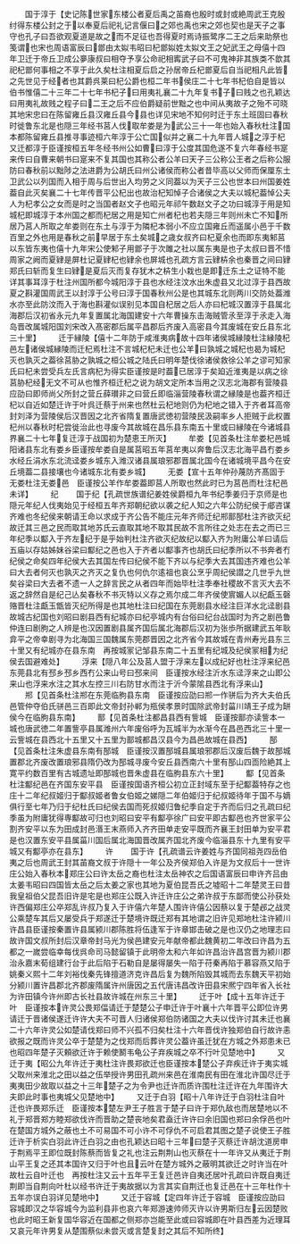 <!-- { "loadSidebar": true } -->
　　国于淳于【史记陈世家东楼公者夏后禹之苖裔也殷时或封或絶周武王克殷纣得东楼公封之于以奉夏后祀礼记言偃曰之郊也禹也宋之郊也契也是天子之事守也孔子曰吾欲观夏道是故之而不足征也吾得夏时焉诗振鹭序二王之后来助祭也笺谓也宋也周语富辰曰鄫由太姒韦昭曰杞鄫姒姓太姒文王之妃武王之母僖十四年卫迁于帝丘卫成公夣康叔曰相夺予享公命祀相寗武子曰不可鬼神非其族类不歆其祀杞鄫何事相之不享于此久矣杜注相夏后启之孙居帝丘杞鄫夏后自当祀相凡此皆之先世见于经者也其爵呉莱曰杞公爵也桓二年书侯庄二十七年书杞伯自是皆以伯书惟僖二十三年二十七年书杞子曰用夷礼襄二十九年复书子曰贱之也孔颖达曰用夷礼故贱之程子曰二王之后不应伯爵疑前世黜之也中间从夷故子之殆不可晓其地宋忠曰在陈留雍丘县汉雍丘县今县也详见宋地不知何时迁于东土班固曰春秋时徙鲁东北是也隠三年经书莒人伐取牟娄是为武公三十一年也始入春秋杜注国本都陈留雍丘县推寻事迹桓六年淳于公亡国似并之襄二十九年晋人城之淳于杞又迁都淳于臣谨按桓五年冬经书州公如曹曰淳于公度其国危遂不复六年春经书寔来传曰自曹来朝书曰寔来不复其国也其称公者公羊曰天子三公称公王者之后称公服防曰春秋前以黜陟之法进爵为公胡氏曰州公诸侯而称公者昔毕高以父师而保厘东土卫武公以列国而入相于周与后世出入均劳之义同葢以为天子三公也世本曰州国姜姓葢自此灭矣襄二十七年传晋平公杞出也故治杞知悼子合诸侯之大夫以城杞葢悼公夫人为杞孝公之女而是时之当国者赵文子也昭元年祁午数赵文子之功曰城淳于用是知城杞即城淳于本州国之都而杞居之用是知亡州者杞也若夫隠三年则州未亡不知所居乃莒人所取之牟娄则在东土与淳于为隣杞本弱小不应立国雍丘而遥属小邑于千数百里之外也用是春秋之前早居于东土矣城之歳女叔齐曰杞夏余也而即东夷邾莒以东皆东夷也僖十九年宋公使邾子用鄫子于次雎之社以属东夷是也子太叔曰晋不惜周家之阙而夏肄是屏杜记夏肄杞也肄余也屏城也孔疏方言云肄枿余也秦晋之间曰肄郑氏曰斩而复生曰肄是夏后灭而复存犹木之枿生小栽也是即迁东土之证特不能详其事耳淳于杜注州国所都今城阳淳于县也水经注汶水出朱虚县又北过淳于县西故夏之斟灌国周武王以封淳于公号曰淳于国春秋州公是也其城东北则两川交防处葢潍水亦至此防汶而入于海也斟灌似误别见本国自杞居之后人亦曰杞城汉置淳于县属北海郡后汉初省永元九年复置属北海国建安十六年曹操东击海贼管氶至淳于氶走入海岛晋改属城阳国刘宋改入髙密郡后属平昌郡后齐废入高密县今其废城在安丘县东北三十里】
　　迁于縁陵【僖十二年防于咸淮夷病故十四年诸侯城縁陵杜注縁陵杞邑左诸侯城縁陵而迁杞焉杜注不言城杞杞未迁也公羊曰孰城之城杞也曷为城杞灭也孰灭之葢徐莒胁之孰城之桓公城之陆氏曰明年楚伐徐诸侯救徐公羊之谬可知家氏曰杞未尝受兵左氏言病杞为得实臣谨按是时葢已居淳于矣廹近淮夷是以病之徐莒胁杞经无文不可从也惟齐桓迁杞之说为胡文定所本当用之汉志北海郡有营陵县应劭曰即师尚父所封之营丘薛瓉非之曰营丘即临淄营陵春秋谓之縁陵是也葢齐桓迁杞以自近如楚迁许于叶呉迁蔡于州来也然杜云杞地则仍为杞地之错入于齐者耳高帝封刘泽为营陵侯后汉晋因之北齐省隋复置唐武徳初营陵民汲嗣率乡人拒贼于此权置杞州以春秋时杞尝徙治此也寻废今其故城在昌乐县东南五十里或曰縁陵在今诸城县界襄二十七年复迁淳于战国初为楚恵王所灭】
　　牟娄【见首条杜注牟娄杞邑城阳诸县东北有娄乡臣谨按牟娄自是属莒昭五年莒牟夷以奔鲁后汉志北海平昌冇娄乡水经丘涓水东北流迳娄乡城东入潍汉诸县属琅邪郡晋属北国今在诸城境平昌今在安丘境葢二县接壤也今诸城东北有娄乡城】
　　无娄【宣十五年仲孙蔑防齐髙固于无娄杜注无娄邑　臣谨按公羊作牟娄葢即莒人所取也然此时已为莒邑而杜注杞邑未详】
　　纪
　　国于纪【孔疏世族谱纪姜姓侯爵桓九年书纪季姜归于京师是也隠元年纪人伐夷始见于经桓五年齐郑朝纪欲以袭之纪人知之六年公防纪侯于郕咨谋齐难也冬纪侯来朝请王命以求成于齐公告不能庄元年齐师迁纪郱鄑郚杜注齐欲灭纪故迁其三邑之民而取其地苏氏云直取其地不取其民故不言所往之处志在去之而已三年纪季以酅入于齐左纪于是乎始判杜注齐欲灭纪故纪以酅入齐为附庸公羊曰请后五庙以存姑姊妹谷梁曰酅纪之邑也入于齐者以酅事齐也胡氏曰纪季所以不书奔者冇纪侯之命矣四年纪侯大去其国左传曰纪侯不能下齐以与纪季大去其国违齐难也公羊曰大去者何灭也孰灭之齐灭之复仇也何仇尔逺祖也哀公烹乎周纪侯譛之几世乎九世矣谷梁曰大去者不遗一人之辞言民之从者四年而始毕杜注季奉社稷故不言灭大去不返之辞然自是纪己亾矣春秋不书灭特以义存之焉尔成二年齐侯使賔媚人以纪甗玉磬赂晋杜注甗玉甑皆灭纪所得是也其地杜注曰纪国在东莞剧县水经注巨洋水北迳剧县故城古纪国也刘昭曰剧县西有纪城亦曰纪亭城内有台俗曰纪台战国时为齐之剧邑鲁仲连曰剧朐之人辨是也汉因置剧县属齐国后属北海郡后汉初为张歩所据建武五年耿弇平之帝幸剧寻为北海国三国魏属东莞郡晋因之北齐省今其故城在青州寿光县东三十里又有纪城亦在县东南　再按城冡记邹县东南二十五里有纪城及纪侯冡相为纪侯去国避难处】
　　浮来【隠八年公及莒人盟于浮来左以成纪好也杜注浮来纪邑东莞县北有邳乡邳乡西冇公来山号曰邳来间　臣谨按水经注沂水东迳浮来之山即公来山也浮来水注之其水左控三川右防甘水而注于沂今蒙隂县西北有浮来山】
　　郱【见首条杜注郱在东莞临朐县东南　臣谨按应劭曰郱一作骈后为齐大夫伯氏邑管仲夺伯氏骈邑三百即此文帝封孙郸为瓶侯孝景时国除武帝封菑川靖王子成为缾侯今在临朐县东南】
　　鄑【见首条杜注都昌县西有訾城　臣谨按鄑亦读訾本一城也唐武徳二年置訾亭县属潍州六年废俗呼为瓦城半为水渐今在昌邑西北三十里一云訾城在县西北十五里又十五里为鄑城都昌汉县今为昌邑故城在县西】
　　郚【见首条杜注朱虚县东南有郚城　臣谨按汉置郚城县属琅邪郡后汉废后魏于故郚城置郡北齐废改置琅邪县隋仍改为郚城寻废今安丘县西南六十里有郚山四靣险絶其上寛平约数百里有古城遗址即郚城也晋朱虚县在临朐县东六十里】
　　酅【见首条杜注酅纪邑在齐国东安平县　臣谨按国语齐桓公初立正封域东至于纪酅葢特存之也庄十二年纪叔姬归于酅叔姬者鲁女伯姬之娣隠二年伯姬归于纪叔姬待年于国不与嫡俱行至七年乃归于纪杜氏曰纪侯去国而死叔姬归鲁纪季自定于齐而后归之孔疏曰纪季虽为附庸犹得専酅故可归也刘昭曰安平有酅亭徐广曰安平即古酅邑也齐世家平公割齐安平以东为田成封邑湣王末燕师入齐齐田单走安平既而齐襄王封田单为安平君是也汉置东安平县属菑川国后属北海国晋改属齐国北齐废今临淄县东十九里有安平城又有酅亭亦在县东】
　　许
　　国于许【孔疏谱云许姜姓与齐国同祖尧四岳伯夷之后也周武王封其苖裔文叔于许隠十一年公及齐侯郑伯入许是为文叔后十一世许庄公始入春秋本郑庄公曰许太岳之裔也杜注太岳神农之后国语富辰曰申许齐吕由太姜韦昭曰四国皆太岳之后太姜之家也其地为夏伯昆吾氏之墟昭十二年楚灵王曰昔我皇祖伯父昆吾旧许是宅是也郑庄公既入许迁许庄公之弟许叔于东鄙而使公孙获处许西偏郑庄公卒郑乱许叔乃复入于许僖六年楚人围许许僖公因蔡以复于楚邲之战灵公乘楚车其后又屡受兵于郑遂迁于楚境许既迁郑有其地谓之旧许见郑地杜注许颍川许昌县臣谨按秦置许县属颍川郡陈胜将伍逢军于许章邯击破之是也汉仍之地理志曰故许国文叔所封后汉章帝封马光为侯邑建安元年献帝都此魏黄初二年改曰许昌为五都之一嵗尝临幸每伐呉命司马懿留镇于此明帝太和六年如许昌治许昌宫晋为颍川郡治永嘉末荀组建行台于此后陷于石勒自是屡得屡失一陷于苻秦再陷于慕容燕又陷于姚秦义熙十二年刘裕伐秦先锋擅道济克许昌后复为魏所陷毁其城而去东魏天平初始分颍川置许昌郡北齐郡废隋属许州唐因之五代唐讳昌改许田县宋熈宁四年省入长社为许田镇今许州即古长社县故许城在州东三十里】
　　迁于叶【成十五年许迁于叶　臣谨按本许灵公畏郑偪请迁于楚楚公子申迁许于叶襄十六年晋平公即位许男请迁于晋诸侯遂迁许许大夫不可晋人归诸侯郑伯防诸国之大夫以伐许讨其未迁也襄二十六年许灵公如楚请伐郑曰师不兴孤不归矣杜注十六年晋伐许独郑伯自行故许恚欲报之既而许灵公卒于楚楚为之伐郑而后葬许灵公葢许虽迁犹在方城之外郑患未已也昭四年楚子灭頼欲迁许于赖使鬭韦龟公子弃疾城之卒不行叶见楚地中】
　　又迁于夷【昭公九年许迁于夷杜注许畏郑欲迁也臣谨按本楚公子弃疾迁许于夷实城父取州来淮北之田以益之伍举授许男田孔疏州来邑在淮南民有田在淮北许国尽迁于夷夷田少故取以益之十三年楚子之为令尹也迁许而质许围杜注迁许在九年围许大夫即此时事也夷城父见楚地中】
　　又迁于白羽【昭十八年许迁于白羽杜注自叶迁也许畏郑乐迁　臣谨按本楚左尹王子胜言于楚子曰许于郑仇敌也而居楚地以不礼于郑晋郑方睦郑欲伐许而晋助之楚丧地矣君盍迁许许曰余旧国也郑曰余俘邑也叶在楚国方城外之蔽也土不可易国不可小许不可俘仇不可启君其图之楚子说使王子胜迁许于析实白羽此许迁白羽之由也孔颖达曰昭十三年曰楚子灭蔡迁许胡沈道房申于荆焉平王即位既封陈蔡而皆复之礼也注云荆荆山也灭蔡在十一年许又从夷迁于荆山平王复之还其本国许又归于叶也且云叶在楚方城外之蔽明其欲迁之时许当在叶故杜云自叶迁也　再按杜注又云十五年平王复迁邑许自夷还居叶孔疏曰许既自夷迁荆即当自荆向叶杜以经书许迁于夷故据以为言其实自荆迁也复迁邑在十三年杜作十五年亦误白羽详见楚地中】
　　又迁于容城【定四年许迁于容城　臣谨按应劭曰容城即汉之华容城今为监利县非也哀六年郑游速帅师灭许以许男斯归左云因楚败也此时昭王新复国华容近在国都之侧郑亦岂能至此或曰容城即在叶县西差为近理耳又哀元年许男复从楚围蔡似未尝灭或言楚复封之其后不知所终】
